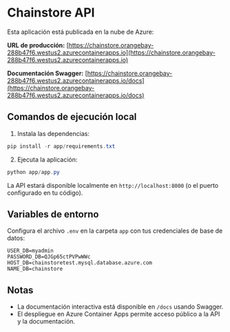 # Chainstore API

Esta aplicación está publicada en la nube de Azure:

**URL de producción:** [https://chainstore.orangebay-288b47f6.westus2.azurecontainerapps.io](https://chainstore.orangebay-288b47f6.westus2.azurecontainerapps.io)

**Documentación Swagger:** [https://chainstore.orangebay-288b47f6.westus2.azurecontainerapps.io/docs](https://chainstore.orangebay-288b47f6.westus2.azurecontainerapps.io/docs)

## Comandos de ejecución local

1. Instala las dependencias:

```powershell
pip install -r app/requirements.txt
```

2. Ejecuta la aplicación:

```powershell
python app/app.py
```

La API estará disponible localmente en `http://localhost:8000` (o el puerto configurado en tu código).

## Variables de entorno

Configura el archivo `.env` en la carpeta `app` con tus credenciales de base de datos:

```
USER_DB=myadmin
PASSWORD_DB=QJGp65ctPVPwWWc
HOST_DB=chainstoretest.mysql.database.azure.com
NAME_DB=chainstore
```

## Notas
- La documentación interactiva está disponible en `/docs` usando Swagger.
- El despliegue en Azure Container Apps permite acceso público a la API y la documentación.
